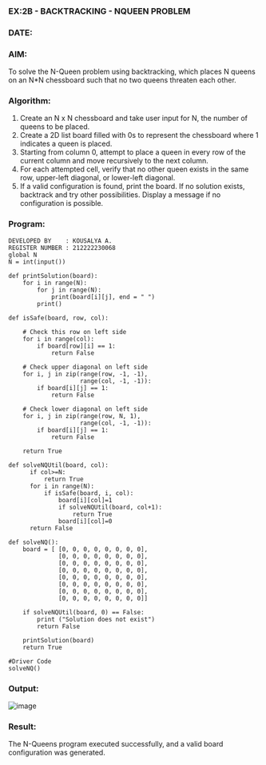 ### EX:2B - BACKTRACKING - NQUEEN PROBLEM
### DATE:
### AIM:
To solve the N-Queen problem using backtracking, which places N queens on an N*N chessboard such that no two queens threaten each other.

### Algorithm:
1. Create an N x N chessboard and take user input for N, the number of queens to be placed.
2. Create a 2D list board filled with 0s to represent the chessboard where 1 indicates a queen is placed.
3. Starting from column 0, attempt to place a queen in every row of the current column and move recursively to the next column.
4. For each attempted cell, verify that no other queen exists in the same row, upper-left diagonal, or lower-left diagonal.
5. If a valid configuration is found, print the board. If no solution exists, backtrack and try other possibilities. Display a message if no configuration is possible.
### Program:
```
DEVELOPED BY    : KOUSALYA A.
REGISTER NUMBER : 212222230068
global N
N = int(input())
 
def printSolution(board):
    for i in range(N):
        for j in range(N):
            print(board[i][j], end = " ")
        print()
 
def isSafe(board, row, col):
 
    # Check this row on left side
    for i in range(col):
        if board[row][i] == 1:
            return False
 
    # Check upper diagonal on left side
    for i, j in zip(range(row, -1, -1),
                    range(col, -1, -1)):
        if board[i][j] == 1:
            return False
 
    # Check lower diagonal on left side
    for i, j in zip(range(row, N, 1),
                    range(col, -1, -1)):
        if board[i][j] == 1:
            return False
 
    return True
 
def solveNQUtil(board, col):
      if col>=N:
          return True
      for i in range(N):
          if isSafe(board, i, col):
              board[i][col]=1
              if solveNQUtil(board, col+1):
                  return True
              board[i][col]=0
      return False

def solveNQ():
    board = [ [0, 0, 0, 0, 0, 0, 0, 0],
              [0, 0, 0, 0, 0, 0, 0, 0],
              [0, 0, 0, 0, 0, 0, 0, 0],
              [0, 0, 0, 0, 0, 0, 0, 0],
              [0, 0, 0, 0, 0, 0, 0, 0],
              [0, 0, 0, 0, 0, 0, 0, 0],
              [0, 0, 0, 0, 0, 0, 0, 0],
              [0, 0, 0, 0, 0, 0, 0, 0]]
 
    if solveNQUtil(board, 0) == False:
        print ("Solution does not exist")
        return False
 
    printSolution(board)
    return True
 
#Driver Code
solveNQ()
```
### Output:
![image](https://github.com/user-attachments/assets/58b34562-b1b4-4a73-9e0a-9c1fb3bae4f3)


### Result:
The N-Queens program executed successfully, and a valid board configuration was generated.
